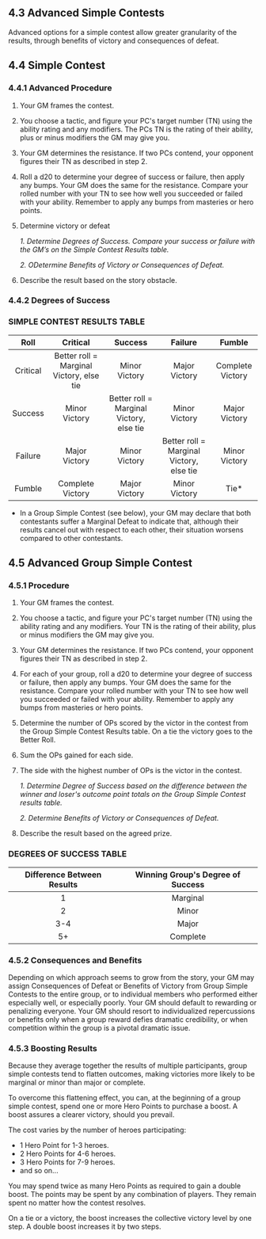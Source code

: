 ## 4.3 Advanced Simple Contests

Advanced options for a simple contest allow greater granularity of the results, through benefits of victory and consequences of defeat.

## 4.4 Simple Contest

### 4.4.1 Advanced Procedure

1. Your GM frames the contest.
2. You choose a tactic, and figure your PC's target number (TN) using the ability rating and any modifiers. The PCs TN is the rating of their ability, plus or minus modifiers the GM may give you. 
3. Your GM determines the resistance.  If two PCs contend, your opponent figures their TN as described in step 2.
4. Roll a d20 to determine your degree of success or failure, then apply any bumps. Your GM does the same for the resistance. Compare your rolled number with your TN to see how well you succeeded or failed with your ability. Remember to apply any bumps from masteries or hero points.
5. Determine victory or defeat

    *1. Determine Degrees of Success. Compare your success or failure with the GM’s on the Simple Contest Results table.*
    
    *2. ODetermine Benefits of Victory or Consequences of Defeat.*

6. Describe the result based on the story obstacle.

### 4.4.2 Degrees of Success

### SIMPLE CONTEST RESULTS TABLE

|Roll|Critical|Success|Failure|Fumble|
|:-------------:|:-------------:|:-------------:|:-------------:|:-------------:|
|Critical|Better roll = Marginal Victory, else tie|Minor Victory|Major Victory|Complete Victory|
|Success|Minor Victory|Better roll = Marginal Victory, else tie|Minor Victory|Major Victory|
|Failure|Major Victory|Minor Victory|Better roll = Marginal Victory, else tie|Minor Victory|
|Fumble|Complete Victory|Major Victory|Minor Victory|Tie*|

* In a Group Simple Contest (see below), your GM may declare that both contestants suffer a Marginal Defeat to indicate that, although their results cancel out with respect to each other, their situation worsens compared to other contestants.

## 4.5 Advanced Group Simple Contest

### 4.5.1 Procedure

1. Your GM frames the contest.
2. You choose a tactic, and figure your PC's target number (TN) using the ability rating and any modifiers. Your TN is the rating of their ability, plus or minus modifiers the GM may give you. 
3. Your GM determines the resistance.  If two PCs contend, your opponent figures their TN as described in step 2.
4. For each of your group, roll a d20 to determine your degree of success or failure, then apply any bumps. Your GM does the same for the resistance. Compare your rolled number with your TN to see how well you succeeded or failed with your ability. Remember to apply any bumps from masteries or hero points.
5. Determine the number of OPs scored by the victor in the contest from the Group Simple Contest Results table. On a tie the victory goes to the Better Roll.
6. Sum the OPs gained for each side.
7. The side with the highest number of OPs is the victor in the contest.

    *1. Determine Degree of Success based on the difference between the winner and loser's outcome point totals on the Group Simple Contest results table.*
    
    *2. Determine Benefits of Victory or Consequences of Defeat.*

8. Describe the result based on the agreed prize.

### DEGREES OF SUCCESS TABLE

|Difference Between Results|Winning Group's Degree of Success|
|:-------------:|:-------------:|
|1|Marginal|
|2|Minor|
|3-4|Major|
|5+|Complete|

### 4.5.2 Consequences and Benefits

Depending on which approach seems to grow from the story, your GM may assign Consequences of Defeat or Benefits of Victory from Group Simple Contests to the entire group, or to individual members who performed either especially well, or especially poorly. Your GM should default to rewarding or penalizing everyone. Your GM should resort to individualized repercussions or benefits only when a group reward defies dramatic credibility, or when competition within the group is a pivotal dramatic issue.

### 4.5.3 Boosting Results

Because they average together the results of multiple participants, group simple contests tend to flatten outcomes, making victories more likely to be marginal or minor than major or complete.

To overcome this flattening effect, you can, at the beginning of a group simple contest, spend one or more Hero Points to purchase a boost. A boost assures a clearer victory, should you prevail.

The cost varies by the number of heroes participating: 

* 1 Hero Point for 1-3 heroes.
* 2 Hero Points for 4-6 heroes.
* 3 Hero Points for 7-9 heroes.  
* and so on...

You may spend twice as many Hero Points as required to gain a double boost. The points may be spent by any combination of players. They remain spent no matter how the contest resolves.

On a tie or a victory, the boost increases the collective victory level by one step. A double boost increases it by two steps.

